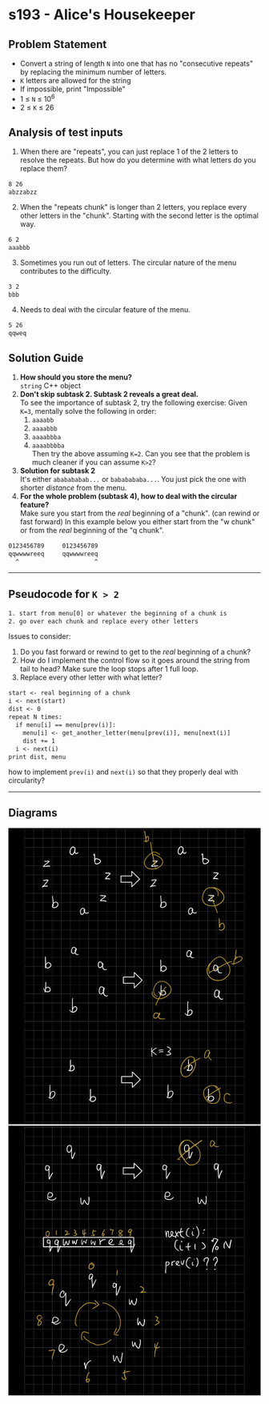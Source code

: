 # s193 - Alice's Housekeeper
## Problem Statement
- Convert a string of length `N` into one that has no "consecutive repeats" by replacing the minimum number of letters.
- `K` letters are allowed for the string
- If impossible, print "Impossible"
- 1 ≤ `N` ≤ 10<sup>6</sup>
- 2 ≤ `K` ≤ 26

## Analysis of test inputs
1. When there are "repeats", you can just replace 1 of the 2 letters to resolve the repeats. But how do you determine with what letters do you replace them?<br>
```
8 26
abzzabzz
```
2. When the "repeats chunk" is longer than 2 letters, you replace every other letters in the "chunk". Starting with the second letter is the optimal way.<br>
```
6 2
aaabbb
```
3. Sometimes you run out of letters. The circular nature of the menu contributes to the difficulty.<br>
```
3 2
bbb
```
4. Needs to deal with the circular feature of the menu.<br>
```
5 26
qqweq
```

## Solution Guide
1. **How should you store the menu?**<br>
`string` C++ object
2. **Don't skip subtask 2. Subtask 2 reveals a great deal.**<br>
To see the importance of subtask 2, try the following exercise:
Given `K=3`, mentally solve the following in order:
    1. `aaaabb`
    2. `aaaabbb`
    3. `aaaabbba`
    4. `aaaabbbba`<br>
Then try the above assuming `K=2`. Can you see that the problem is much cleaner if you can assume `K>2`?
3. **Solution for subtask 2**<br>
It's either `ababababab...` or `bababababa...`. You just pick the one with shorter *distance* from the menu. 
4. **For the whole problem (subtask 4), how to deal with the circular feature?**<br>
Make sure you start from the *real* beginning of a "chunk". (can rewind or fast forward)
In this example below you either start from the "w chunk" or from the *real* beginning of the "q chunk".
```
0123456789     0123456789
qqwwwwreeq     qqwwwwreeq
  ^                     ^
```

---

## Pseudocode for `K > 2`
```
1. start from menu[0] or whatever the beginning of a chunk is
2. go over each chunk and replace every other letters
```
Issues to consider:
1. Do you fast forward or rewind to get to the *real* beginning of a chunk?
2. How do I implement the control flow so it goes around the string from tail to head? Make sure the loop stops after 1 full loop.
3. Replace every other letter with what letter?
```
start <- real beginning of a chunk
i <- next(start)
dist <- 0
repeat N times:
  if menu[i] == menu[prev(i)]:
    menu[i] <- get_another_letter(menu[prev(i)], menu[next(i)]
    dist += 1
  i <- next(i)
print dist, menu
```
how to implement `prev(i)` and `next(i)` so that they properly deal with circularity?

---

## Diagrams
![](sample1-3.jpg)
![](sample4-5.jpg)
